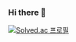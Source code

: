 ### Hi there 👋
[![Solved.ac
프로필](http://mazassumnida.wtf/api/v2/generate_badge?boj=terra2007)](https://solved.ac/terra2007)

<!-- STATSFM START -->
<!-- STATSFM END -->
